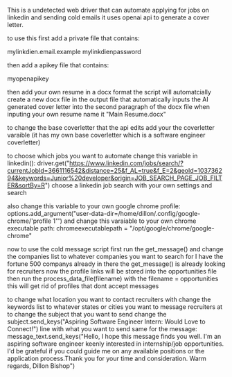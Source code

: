 This is a undetected web driver that can automate applying for jobs on linkedin and sending cold emails it uses openai api to generate a cover letter.

to use this first add a private file that contains:

mylinkdien.email.example
mylinkdienpassword

then add a apikey file that contains:

myopenapikey

then add your own resume in a docx format the script will automatcially create a new docx file in the output file that automatically inputs the AI generated cover letter into the second paragraph of the docx file
when inputing your own resume name it "Main Resume.docx"

to change the base coverletter that the api edits add your the coverletter varaible (it has my own base coverletter which is a software engineer coverletter)

to choose which jobs you want to automate change this variable in linkedin():     driver.get("https://www.linkedin.com/jobs/search/?currentJobId=3661116542&distance=25&f_AL=true&f_E=2&geoId=103736294&keywords=Junior%20developer&origin=JOB_SEARCH_PAGE_JOB_FILTER&sortBy=R")
choose a linkedin job search with your own settings and search

also change this variable to your own google chrome profile:   options.add_argument("user-data-dir=/home/dillon/.config/google-chrome/'profile 1'")
and change this varaiable to your own chrome executable path:      chromeexecutablepath = "/opt/google/chrome/google-chrome"

now to use the cold message script first run the get_message() and change the companies list to whatever companies you want to search for I have the fortune 500 companys already in there
the get_message() is already looking for recruiters
now the profile links will be stored into the opportunities file then run the process_data_file(filename) with the filename = opportunities this will get rid of profiles that dont accept messages

to change what location you want to contact recruiters with change the keywords list to whatever states or cities you want to message recruiters at
to change the subject that you want to send change the subject.send_keys("Aspiring Software Engineer Intern: Would Love to Connect!") line with what you want to send
same for the message: message_text.send_keys("Hello, I hope this message finds you well. I'm an aspiring software engineer keenly interested in internship/job opportunities. I'd be grateful if you could guide me on any available positions or the application process.Thank you for your time and consideration. Warm regards, Dillon Bishop")



